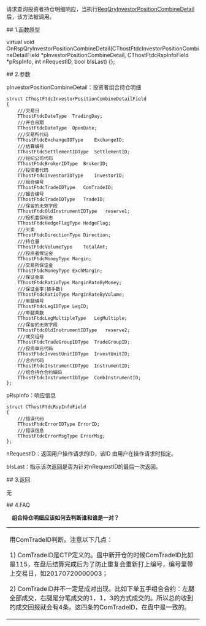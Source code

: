 <p>请求查询投资者持仓明细响应，当执行<a href="../../CTHOSTFTDCTRADERSPI/REQQRYINVESTORPOSITIONCOMBINEDETAIL/">ReqQryInvestorPositionCombineDetail</a>后，该方法被调用。</p>
<span class="anchor" id="34a72dfb-f4d2-4107-90cf-64a94d27acd2"></span>
## 1.函数原型
<p>virtual void OnRspQryInvestorPositionCombineDetail(CThostFtdcInvestorPositionCombineDetailField *pInvestorPositionCombineDetail, CThostFtdcRspInfoField *pRspInfo, int nRequestID, bool bIsLast) {};</p>
<span class="anchor" id="8de96728-6908-46a2-a4d5-9670c4864433"></span>
## 2.参数
<p>pInvestorPositionCombineDetail：投资者组合持仓明细</p>
<pre><code>struct CThostFtdcInvestorPositionCombineDetailField
{
    ///交易日
    TThostFtdcDateType  TradingDay;
    ///开仓日期
    TThostFtdcDateType  OpenDate;
    ///交易所代码
    TThostFtdcExchangeIDType    ExchangeID;
    ///结算编号
    TThostFtdcSettlementIDType  SettlementID;
    ///经纪公司代码
    TThostFtdcBrokerIDType  BrokerID;
    ///投资者代码
    TThostFtdcInvestorIDType    InvestorID;
    ///组合编号
    TThostFtdcTradeIDType   ComTradeID;
    ///撮合编号
    TThostFtdcTradeIDType   TradeID;
    ///保留的无效字段
    TThostFtdcOldInstrumentIDType   reserve1;
    ///投机套保标志
    TThostFtdcHedgeFlagType HedgeFlag;
    ///买卖
    TThostFtdcDirectionType Direction;
    ///持仓量
    TThostFtdcVolumeType    TotalAmt;
    ///投资者保证金
    TThostFtdcMoneyType Margin;
    ///交易所保证金
    TThostFtdcMoneyType ExchMargin;
    ///保证金率
    TThostFtdcRatioType MarginRateByMoney;
    ///保证金率(按手数)
    TThostFtdcRatioType MarginRateByVolume;
    ///单腿编号
    TThostFtdcLegIDType LegID;
    ///单腿乘数
    TThostFtdcLegMultipleType   LegMultiple;
    ///保留的无效字段
    TThostFtdcOldInstrumentIDType   reserve2;
    ///成交组号
    TThostFtdcTradeGroupIDType  TradeGroupID;
    ///投资单元代码
    TThostFtdcInvestUnitIDType  InvestUnitID;
    ///合约代码
    TThostFtdcInstrumentIDType  InstrumentID;
    ///组合持仓合约编码
    TThostFtdcInstrumentIDType  CombInstrumentID;
};
</code></pre>
<p>pRspInfo：响应信息</p>
<pre><code>struct CThostFtdcRspInfoField
{
    ///错误代码
    TThostFtdcErrorIDType ErrorID;
    ///错误信息
    TThostFtdcErrorMsgType ErrorMsg;
};
</code></pre>
<p>nRequestID：返回用户操作请求的ID，该ID 由用户在操作请求时指定。</p>
<p>bIsLast：指示该次返回是否为针对nRequestID的最后一次返回。</p>
<span class="anchor" id="41f1c7b1-e870-4fd8-8df7-776da635fee1"></span>
## 3.返回
<p>无</p>
<span class="anchor" id="8ea842ff-8db0-4707-8d04-8fbde9a967ea"></span>
## 4.FAQ
<p><div class="region_i"><p class="region_header" id="region_header_1" style="padding-left: 1em;font-weight : bold;text-indent: 0px;text-align: left;">组合持仓明细应该如何去判断谁和谁是一对？</p><div class="region_panel" id="region_panel_1" style="display:block;"><table><tr><td>
<p>用ComTradeID判断。注意以下几点：</p>
<p>1) ComTradeID是CTP定义的。盘中新开仓的时候ComTradeID比如是115，在盘后结算完成后为了防止重复会重新打上编号，编号里带上交易日，如20170720000003；</p>
<p>2) ComTradeID并不一定是成对出现。比如下单五手组合合约：左腿全部成交，右腿是分笔成交的1，1，3的方式成交的。所以总的收到的成交回报就会有4条。这四条的ComTradeID，在盘中是一致的。</p>
</td></tr></table>
</div><p class="region_tail" id="region_tail_1" style="border-top-color:transparent;border-bottom-width:0;"></p></div></p>
